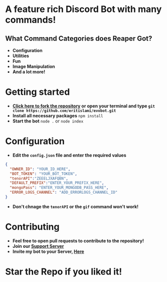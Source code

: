 # A feature rich Discord Bot with many commands!

## What Command Categories does Reaper Got?
- **Configuration**
- **Utilities**
- **Fun**
- **Image Manipulation**
- **And a lot more!**

# Getting started
- **[Click here to fork the repository](https://github.com/Simpleboy353/REAPER-2.0)
or open your terminal and type `git clone https://github.com/eritislami/evobot.git`**
- **Install all necessary packages**
`npm install`
- **Start the bot**
`node .` or `node index`

# Configuration
- **Edit the `config.json` file and enter the  required values**
```json
{
  "OWNER_ID": "YOUR_ID_HERE",
  "BOT_TOKEN": "YOUR_BOT_TOKEN",
  "tenorAPI":"ZEEELJXAFQBN",
  "DEFAULT_PREFIX":"ENTER_YOUR_PREFIX_HERE",
  "mongoPass": "ENTER_YOUR_MONGODB_PASS_HERE",
  "ERROR_LOGS_CHANNEL": "ADD_ERRORLOGS_CHANNEL_ID"
}
```
- **Don't chnage the `tenorAPI` or the `gif` command won't work!**

# Contributing
- **Feel free to open pull requests to contribute to the repository!**
- **Join our [Support Server](https://discord.gg/VxgQvDfyDK)**
- **Invite my bot to your Server, [Here](https://discord.com/oauth2/authorize?client_id=733670294086221865&permissions=1584921983&scope=bot)**

# Star the Repo if you liked it!
